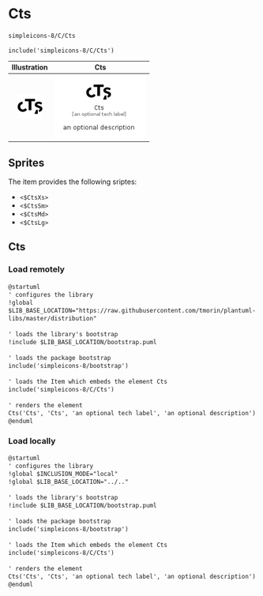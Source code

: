# Cts


```text
simpleicons-8/C/Cts
```

```text
include('simpleicons-8/C/Cts')
```



| Illustration | Cts |
| :---: | :---: |
| ![illustration for Illustration](../../simpleicons-8/C/Cts.png) | ![illustration for Cts](../../simpleicons-8/C/Cts.Local.png) |



## Sprites
The item provides the following sriptes:

- `<$CtsXs>`
- `<$CtsSm>`
- `<$CtsMd>`
- `<$CtsLg>`





## Cts

### Load remotely
```plantuml
@startuml
' configures the library
!global $LIB_BASE_LOCATION="https://raw.githubusercontent.com/tmorin/plantuml-libs/master/distribution"

' loads the library's bootstrap
!include $LIB_BASE_LOCATION/bootstrap.puml

' loads the package bootstrap
include('simpleicons-8/bootstrap')

' loads the Item which embeds the element Cts
include('simpleicons-8/C/Cts')

' renders the element
Cts('Cts', 'Cts', 'an optional tech label', 'an optional description')
@enduml
```

### Load locally
```plantuml
@startuml
' configures the library
!global $INCLUSION_MODE="local"
!global $LIB_BASE_LOCATION="../.."

' loads the library's bootstrap
!include $LIB_BASE_LOCATION/bootstrap.puml

' loads the package bootstrap
include('simpleicons-8/bootstrap')

' loads the Item which embeds the element Cts
include('simpleicons-8/C/Cts')

' renders the element
Cts('Cts', 'Cts', 'an optional tech label', 'an optional description')
@enduml
```

